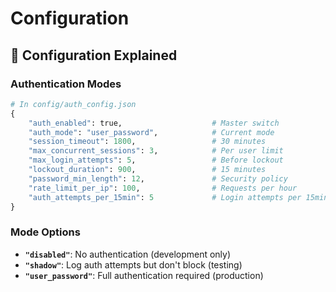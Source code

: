 # Configuration

## 🔧 Configuration Explained

### Authentication Modes
```python
# In config/auth_config.json
{
    "auth_enabled": true,                    # Master switch
    "auth_mode": "user_password",            # Current mode
    "session_timeout": 1800,                 # 30 minutes
    "max_concurrent_sessions": 3,            # Per user limit
    "max_login_attempts": 5,                 # Before lockout
    "lockout_duration": 900,                 # 15 minutes
    "password_min_length": 12,               # Security policy
    "rate_limit_per_ip": 100,                # Requests per hour
    "auth_attempts_per_15min": 5             # Login attempts per 15min
}
```

### Mode Options
- **`"disabled"`**: No authentication (development only)
- **`"shadow"`**: Log auth attempts but don't block (testing)
- **`"user_password"`**: Full authentication required (production)
